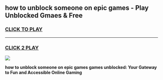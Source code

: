 
## how to unblock someone on epic games - Play Unblocked Gmaes & Free
<h3>
<a href="https://news.freeplayer.one?title=how_to_unblock_someone_on_epic_games&ref=23F">CLICK TO PLAY</a></h3>
<hr>

<h3>
<a href="https://news.freeplayer.one?title=how_to_unblock_someone_on_epic_games&ref=23F">CLICK 2 PLAY</a>
  
</h3>

<a href="https://news.freeplayer.one?title=how_to_unblock_someone_on_epic_games&ref=23F/"><img src="https://clearcache.store/games.png"></a>


**how to unblock someone on epic games games unblocked: Your Gateway to Fun and Accessible Online Gaming**
